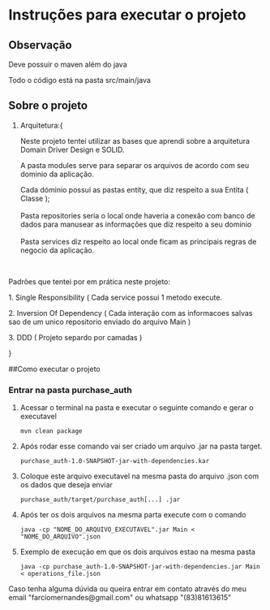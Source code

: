 # Instruções para executar o projeto


## Observação

<p> Deve possuir o maven além do java </p>

<p> Todo o código está na pasta src/main/java </p>


## Sobre o projeto

1. Arquitetura:{
   
   <p>Neste projeto tentei utilizar as bases que aprendi sobre a arquitetura Domain Driver Design e SOLID.</p>
   <p>A pasta modules serve para separar os arquivos de acordo com seu dominio da aplicação.</p>
   <p>Cada dóminio possui as pastas entity, que diz respeito a sua Entita ( Classe ); <br/><br/>
      Pasta repositories seria o local onde haveria a conexão com banco de dados para manusear as informações que diz respeito a seu dominio
   <br/><br/>
      Pasta services diz respeito ao local onde ficam as principais regras de negocio da aplicação.
   </p>

<br/>
 <p>Padrões que tentei por em prática neste projeto:</p>
1. Single Responsibility ( Cada service possui 1 metodo execute.
<p>2. Inversion Of Dependency ( Cada interação com as informacoes salvas sao de um unico repositorio enviado do arquivo Main )</p>
<p>3. DDD ( Projeto separdo por camadas )</p>


}






##Como executar o projeto
### Entrar na pasta purchase_auth

1. Acessar o terminal na pasta e executar o seguinte comando e gerar o executavel
    ```
    mvn clean package
    ```

2. Após rodar esse comando vai ser criado um arquivo .jar na pasta target.
    ```
    purchase_auth-1.0-SNAPSHOT-jar-with-dependencies.kar
    ```
3. Coloque este arquivo executavel na mesma pasta do arquivo .json com os dados que deseja enviar
    ```
    purchase_auth/target/purchase_auth[...] .jar
    ```
4. Após ter os dois arquivos na mesma parta execute com o comando
    ```
    java -cp "NOME_DO_ARQUIVO_EXECUTAVEL".jar Main < "NOME_DO_ARQUIVO".json
    ```
5. Exemplo de execução em que os dois arquivos estao na mesma pasta
    ```
    java -cp purchase_auth-1.0-SNAPSHOT-jar-with-dependencies.jar Main < operations_file.json
    ```




<p>Caso tenha alguma dúvida ou queira entrar em contato através do meu email "farciomernandes@gmail.com" ou whatsapp "(83)81613615"</p>
